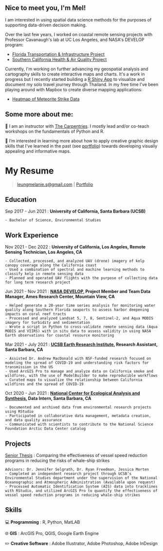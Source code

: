 
## Nice to meet you, I'm Mel! 
I am interested in using spatial data science methods for the purposes of supporting data-driven decision making. 

Over the last few years, I worked on coastal remote sensing projects with Professor Cavanaugh's lab at UC Los Angeles, and NASA's DEVELOP program: 

- [Florida Transportation & Infrastructure Project](https://appliedsciences.nasa.gov/what-we-do/projects/monitoring_water_quality_along_southern_florida_seaports_to_assess_impact_on_coral_reef_tracts_from_harbor_deepening_projects)
- [Southern California Health & Air Quality Project](https://appliedsciences.nasa.gov/what-we-do/projects/using-remote-sensing-detect-frequency-and-drivers-red-tide-blooms-california)
    
Currently, I'm working on further advancing my geospatial analysis and cartography skills to create interactive maps and charts. It's a work in progress but I recently
started building a [R Shiny App](https://melanieleung.shinyapps.io/thailandtrip/) to visualize and document my solo travel journey through Thailand. In my free time I've been playing around with Mapbox to create diverse mapping applications: 
- [Heatmap of Meteorite Strike Data](https://api.mapbox.com/styles/v1/melaniesleung/clfv0189l006m01rpd399qeib.html?title=view&access_token=pk.eyJ1IjoibWVsYW5pZXNsZXVuZyIsImEiOiJjbGZ0YXR2aWMwNTVqM3FxaWxxbDNjd252In0.FaWof3PkPJljwiltrXOYoQ&zoomwheel=true&fresh=true#3.2/40.14/-96.29)

## Some more about me:

:herb: I am an instructor with [The Carpentries](https://carpentries.org/). I mostly lead and/or co-teach workshops on the fundamentals of Python and R.

👯 I’m interested in learning more about how to apply creative graphic design skills that I've learned in the past (see [portfolio](https://melanieleung.wixsite.com/portfolio/projects)) towards developing visually appealing and informative maps.


My Resume
===========

> [leungmelanie.s@gmail.com](mailto:leungmelanie.s@gmail.com) |
> [Portfolio](https://melanieleung.wixsite.com/portfolio) 

Education
---------

Sep 2017 - Jun 2021
:   **University of California, Santa Barbara (UCSB)**

    - Bachelor of Science, Environmental Studies

Work Experience
---------------
Nov 2021 - Dec 2022
:   **University of California, Los Angeles, Remote Sensing Technician, Los Angeles, CA**

    - Collected, processed, and analyzed UAV (drone) imagery of kelp canopy coverage along the California coast
    - Used a combination of spectral and machine learning methods to classify kelp in remote sensing data
    - Planned and operated UAV flights with the purpose of collecting data for long term research project
    
Jun 2021 - Nov 2021
:   **[NASA DEVELOP](https://develop.larc.nasa.gov/), Project Member and Team Data Manager, Ames Research Center, Mountain View, CA**

    - Helped generate a 20-year time series analysis for monitoring water quality along Southern Florida seaports to assess harbor deepening impacts on coral reef tracts
    - Processed and analyzed Landsat 5, 7, 8, Sentinel-2, and Aqua MODIS imagery for turbidity and sedimentation
    - Wrote a script in Python to cross-validate remote sensing data (Aqua MODIS and VIIRS) with in situ data to assess validity in using NASA Earth observations for coastal resource monitoring

Mar 2021 - July 2021
:   **[UCSB Earth Research Institute](https://www.eri.ucsb.edu/), Research Assistant, Santa Barbara, CA**

    - Assisted Dr. Andrew MacDonald with NSF-funded research focused on modeling the spread of COVID-19 and understanding risk factors for transmission in the US
    - Used ArcGIS Pro to manage and analyze data on California smoke and wildfires, with the use of ModelBuilder to make reproducible workflows
    - Curated maps to visualize the relationship between California wildfires and the spread of COVID-19
    
Oct 2020 - Jun 2021
:   **[National Center for Ecological Analysis and Synthesis](https://www.nceas.ucsb.edu/arctic-data-center), Data Intern, Santa Barbara, CA**

    - Documented and archived data from environmental research projects using RStudio
    - Participated in collaborative data management, metadata creation, and data quality assurance
    - Communicated with scientists to contribute to the National Science Foundation Arctic Data Center catalog

Projects
-----------------

[Senior Thesis](https://storymaps.arcgis.com/stories/f0d58d21daba467baf4ded74c31c767f)
:   Comparing the effectiveness of vessel speed reduction programs in reducing the risks of whale-ship strikes

    Advisors: Dr. Jennifer Selgrath, Dr. Ryan Freedman, Jessica Morten
    - Completed an independent research project through UCSB’s Environmental Studies department under the supervision of the National Oceanographic and Atmospheric Administration (Available upon request)
    - Processed Automatic Identification System (AIS) data into tracklines with RStudio, and utilized ArcGIS Pro to quantify the effectiveness of vessel speed reduction programs in reducing whale-ship strikes


Skills
------

:computer: **Programming**
:   R, Python, MatLAB

:globe_with_meridians: **GIS**
:   ArcGIS Pro, QGIS, Google Earth Engine

:pencil2: **Creative Software**
:   Adobe Illustrator, Adobe Photoshop, Adobe InDesign
